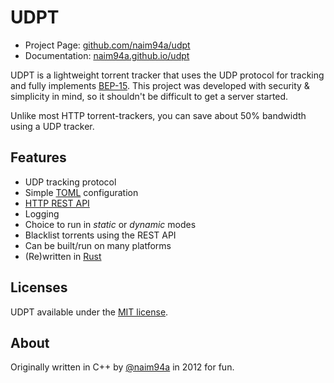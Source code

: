 # UDPT

- Project Page: [github.com/naim94a/udpt](https://github.com/naim94a/udpt)
- Documentation: [naim94a.github.io/udpt](https://naim94a.github.io/udpt)

UDPT is a lightweight torrent tracker that uses the UDP protocol for tracking and fully implements [BEP-15](http://bittorrent.org/beps/bep_0015.html). 
This project was developed with security & simplicity in mind, so it shouldn't be difficult to get a server started.

Unlike most HTTP torrent-trackers, you can save about 50% bandwidth using a UDP tracker.

## Features
- UDP tracking protocol
- Simple [TOML](https://en.wikipedia.org/wiki/TOML) configuration
- [HTTP REST API](./api.md)
- Logging
- Choice to run in *static* or *dynamic* modes
- Blacklist torrents using the REST API
- Can be built/run on many platforms
- (Re)written in [Rust](https://www.rust-lang.org/)

## Licenses
UDPT available under the [MIT license](https://github.com/naim94a/udpt/blob/master/LICENSE).

## About
Originally written in C++ by [@naim94a](https://github.com/naim94a) in 2012 for fun.
